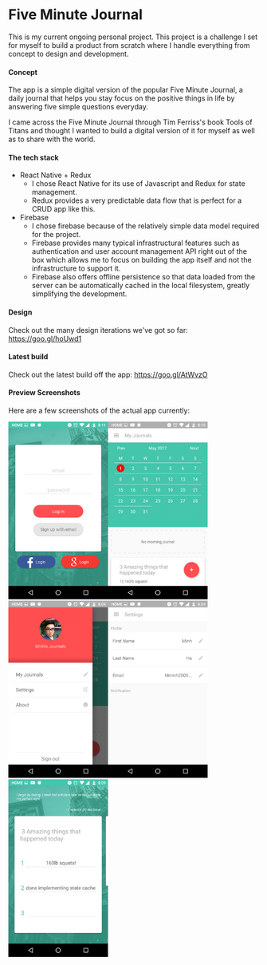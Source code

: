 # Five Minute Journal

This is my current ongoing personal project. This project is a challenge I set for myself to build a product from scratch where I handle everything from concept to design and development.

#### Concept
The app is a simple digital version of the popular Five Minute Journal, a daily journal that helps you stay focus on the positive things in life by answering five simple questions everyday.

I came across the Five Minute Journal through Tim Ferriss's book Tools of Titans and thought I wanted to build a digital version of it for myself as well as to share with the world.

#### The tech stack
- React Native + Redux
  - I chose React Native for its use of Javascript and Redux for state management.
  - Redux provides a very predictable data flow that is perfect for a CRUD app like this.
- Firebase
  - I chose firebase because of the relatively simple data model required for the project.
  - Firebase provides many typical infrastructural features such as authentication and user account management API right out of the box which allows me to focus on building the app itself and not the infrastructure to support it.
  - Firebase also offers offline persistence so that data loaded from the server can be automatically cached in the local filesystem, greatly simplifying the development.

#### Design
Check out the many design iterations we've got so far: https://goo.gl/hoUwd1

#### Latest build
Check out the latest build off the app: https://goo.gl/AtWvzO

#### Preview Screenshots
Here are a few screenshots of the actual app currently:

<img src="screenshots/Screenshot_20170501-201112.png" width=200/><img src="screenshots/Screenshot_20170501-201033.png" width=200/>
<img src="screenshots/Screenshot_20170501-200449.png" width=200/><img src="screenshots/Screenshot_20170501-200454.png" width=200/>
<img src="screenshots/Screenshot_20170501-200950.png" width=200/>

<!-- ![Image of Yaktocat](screenshots/Screenshot_20170501-200449.png) -->
